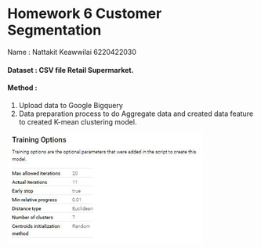 #   Homework 6 Customer Segmentation

Name : Nattakit Keawwilai        6220422030
#### Dataset : CSV file Retail Supermarket.

#### Method : 
1) Upload data to Google Bigquery 
2) Data preparation process to do Aggregate data and created data feature to created K-mean clustering model.

![Screenshot](trainingOptions.JPG)

